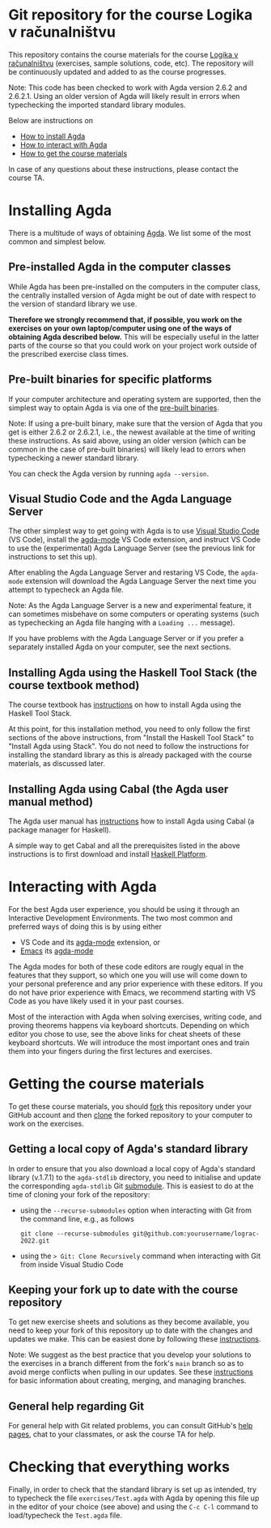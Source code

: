 # Git repository for the course Logika v računalništvu

This repository contains the course materials for the course
[Logika v računalništvu](https://ucilnica.fmf.uni-lj.si/course/view.php?id=252)
(exercises, sample solutions, code, etc). The repository will be
continuously updated and added to as the course progresses.

Note: This code has been checked to work with Agda version 2.6.2
and 2.6.2.1. Using an older version of Agda will likely result in
errors when typechecking the imported standard library modules.

Below are instructions on
- [How to install Agda](#installing-agda)
- [How to interact with Agda](#interacting-with-agda)
- [How to get the course materials](#getting-the-course-materials)

In case of any questions about these instructions, please contact the
course TA.

# Installing Agda

There is a multitude of ways of obtaining
[Agda](https://wiki.portal.chalmers.se/agda/pmwiki.php). We list some
of the most common and simplest below.

## Pre-installed Agda in the computer classes

While Agda has been pre-installed on the computers in the computer
class, the centrally installed version of Agda might be out of
date with respect to the version of standard library we use.

**Therefore we strongly recommend that, if possible, you work on
the exercises on your own laptop/computer using one of the ways of
obtaining Agda described below.** This will be especially useful
in the latter parts of the course so that you could work on your
project work outside of the prescribed exercise class times.

## Pre-built binaries for specific platforms

If your computer architecture and operating system are supported, then
the simplest way to optain Agda is via one of the
[pre-built binaries](https://agda.readthedocs.io/en/v2.6.2.1/getting-started/installation.html#prebuilt-packages-and-system-specific-instructions).

Note: If using a pre-built binary, make sure that the version of Agda
that you get is either 2.6.2 or 2.6.2.1, i.e., the newest available
at the time of writing these instructions. As said above, using an
older version (which can be common in the case of pre-built binaries)
will likely lead to errors when typechecking a newer standard library.

You can check the Agda version by running `agda --version`.

## Visual Studio Code and the Agda Language Server

The other simplest way to get going with Agda is to use [Visual Studio
Code](https://code.visualstudio.com) (VS Code), install the
[agda-mode](https://marketplace.visualstudio.com/items?itemName=banacorn.agda-mode)
VS Code extension, and instruct VS Code to use the (experimental) Agda
Language Server (see the previous link for instructions to set this up).

After enabling the Agda Language Server and restaring VS Code, the
`agda-mode` extension will download the Agda Language Server the next
time you attempt to typecheck an Agda file.

Note: As the Agda Language Server is a new and experimental feature,
it can sometimes misbehave on some computers or operating systems (such
as typechecking an Agda file hanging with a `Loading ...` message).

If you have problems with the Agda Language Server or if you prefer a
separately installed Agda on your computer, see the next sections.

## Installing Agda using the Haskell Tool Stack (the course textbook method)

The course textbook has
[instructions](https://plfa.github.io/GettingStarted/#install-agda-using-stack)
on how to install Agda using the Haskell Tool Stack.

At this point, for this installation method, you need to only follow
the first sections of the above instructions, from "Install the
Haskell Tool Stack" to "Install Agda using Stack". You do not need to
follow the instructions for installing the standard library as this is
already packaged with the course materials, as discussed later.

## Installing Agda using Cabal (the Agda user manual method)

The Agda user manual has
[instructions](https://agda.readthedocs.io/en/v2.6.2.1/getting-started/installation.html#using-cabal)
how to install Agda using Cabal (a package manager for Haskell).

A simple way to get Cabal and all the prerequisites listed in the
above instructions is to first download and install
[Haskell Platform](https://www.haskell.org/downloads/).

# Interacting with Agda

For the best Agda user experience, you should be using it through an
Interactive Development Environments. The two most common and
preferred ways of doing this is by using either
- VS Code and its
[agda-mode](https://marketplace.visualstudio.com/items?itemName=banacorn.agda-mode)
extension, or
- [Emacs](https://www.gnu.org/software/emacs/) its
[agda-mode](https://agda.readthedocs.io/en/latest/tools/emacs-mode.html)

The Agda modes for both of these code editors are rougly equal in the
features that they support, so which one you will use will come down
to your personal preference and any prior experience with these
editors. If you do not have prior experience with Emacs, we recommend
starting with VS Code as you have likely used it in your past courses.

Most of the interaction with Agda when solving exercises, writing code,
and proving theorems happens via keyboard shortcuts. Depending on which
editor you chose to use, see the above links for cheat sheets of these
keyboard shortcuts. We will introduce the most important ones and train
them into your fingers during the first lectures and exercises.

# Getting the course materials

To get these course materials, you should
[fork](https://docs.github.com/en/get-started/quickstart/fork-a-repo)
this repository under your GitHub account and then
[clone](https://docs.github.com/en/repositories/creating-and-managing-repositories/cloning-a-repository)
the forked repository to your computer to work on the exercises.

## Getting a local copy of Agda's standard library

In order to ensure that you also download a local copy of Agda's
standard library (v.1.7.1) to the `agda-stdlib` directory, you need
to initialise and update the corresponding `agda-stdlib` Git
[submodule](https://git-scm.com/book/en/v2/Git-Tools-Submodules).
This is easiest to do at the time of cloning your fork of the
repository:

- using the `--recurse-submodules` option when interacting with Git
  from the command line, e.g., as follows

  ```
  git clone --recurse-submodules git@github.com:yourusername/lograc-2022.git
  ```

- using the `> Git: Clone Recursively` command when interacting with
  Git from inside Visual Studio Code

## Keeping your fork up to date with the course repository

To get new exercise sheets and solutions as they become available, you
need to keep your fork of this repository up to date with the changes
and updates we make. This can be easiest done by following these
[instructions](https://docs.github.com/en/pull-requests/collaborating-with-pull-requests/working-with-forks/syncing-a-fork).

Note: We suggest as the best practice that you develop your solutions
to the exercises in a branch different from the fork's `main` branch
so as to avoid merge conflicts when pulling in our updates. See these
[instructions](https://git-scm.com/book/en/v2/Git-Branching-Basic-Branching-and-Merging)
for basic information about creating, merging, and managing branches.

## General help regarding Git

For general help with Git related problems, you can consult GitHub's
[help pages](https://training.github.com/downloads/github-git-cheat-sheet/),
chat to your classmates, or ask the course TA for help.

# Checking that everything works

Finally, in order to check that the standard library is set up as
intended, try to typecheck the file `exercises/Test.agda` with Agda
by opening this file up in the editor of your choice (see above) and
using the `C-c C-l` command to load/typecheck the `Test.agda` file.



